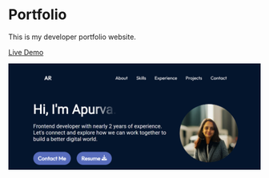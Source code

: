 # Portfolio

This is my developer portfolio website.

[Live Demo](https://apurwaportfolio.netlify.app/)

![ApurvaRokade](public/assets/hero/snapshot.png)
